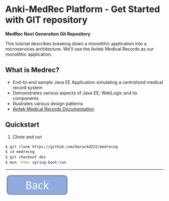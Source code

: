 **Anki-MedRec Platform - Get Started with GIT repository**
===================


**MedRec Next Generation Git Repository**

This tutorial describes breaking down a monolithic application into a microservices architecture. We'll use the Avitek Medical Records as our monolithic application. 

## What is Medrec?

- End-to-end sample Java EE Application simulating a centralized medical record system
- Demonstrates various aspects of Java EE, WebLogic and its components
- Illustrates various design patterns
- [Avitek Medical Records Documentation](http://www.oracle.com/webfolder/technetwork/tutorials/obe/fmw/wls/12c/12_2_1/02-34-004-DeploySampleApplication/deploysampleapplication.html)


## Quickstart

1. Clone and run
```bash
$ git clone https://github.com/barackd222/medrecng
$ cd medrecng
$ git checkout dev
$ mvn -Pdev spring-boot:run
```


----------

<a href="index" rel="Go back">![link text](./assets/img/back.png "Go Back")</a>

